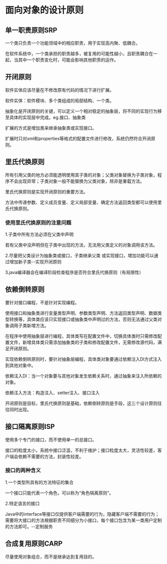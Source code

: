 # 面向对象的设计原则

## 单一职责原则SRP

一个类只负责一个功能领域中的相应职责，用于实现高内聚、低耦合。

在软件系统中，一个类承担的职责越多，被复用的可能性越小，且职责耦合在一起，当其中一个职责变化时，可能会影响其他职责的运作。

## 开闭原则

软件实体应该尽量在不修改原有代码的情况下进行扩展。

软件实体：软件模块、多个类组成的局部结构、一个类。

抽象化是开闭原则的关键，可以定义一个相对稳定的抽象层，将不同的实现行为移至具体的实现层中完成。eg.接口、抽象类

扩展的方式是增加类来继承抽象类或实现接口。

扩展时只对xml和properties等格式的配置文件进行修改，系统仍然符合开闭原则。

## 里氏代换原则

所有引用父类的地方必须能透明使用其子类的对象；父类对象替换为子类对象，程序不会出现异常；子类对象一般不能替换为父类对象，除非是重载方法。

里氏代换原则是实现开闭原则的重要方法。

方法中传递参数、定义成员变量、定义局部变量、确定方法返回类型都可以使用里氏代换原则。

### 使用里氏代换原则的注意问题

1.子类中所有方法必须在父类中声明

若有父类中没声明但在子类中出现的方法，无法用父类定义的对象调用该方法。

2.尽量把父类设计为抽象类或接口，子类继承父类 或实现接口，增加功能可以通过增加新子类--实现开闭原则

3.java编译器会在编译阶段检查程序是否符合里氏代换原则（有局限性）

## 依赖倒转原则

要针对接口编程，不是针对实现编程。

使用接口和抽象类进行变量类型声明、参数类型声明、方法返回类型声明、数据类型转换等，具体类应该只实现接口或抽象类中声明过的方法，否则无法通过父类对象调用子类新增方法。

在程序中使用抽象层进行编程，具体类写在配置文件中，切换具体类时只需修改配置文件，新增具体类只需添加抽象类的子类和修改配置文件，无需修改源代码，满足开闭原则。

实现依赖倒转原则时，要针对抽象层编程，具体类对象要通过依赖注入DI方式注入到其他对象中。

依赖注入DI：当一个对象要与其他对象发生依赖关系时，通过抽象来注入所依赖的对象。

依赖注入方法：构造注入、setter注入、接口注入

开闭原则是目标，里氏代换原则是基础，依赖倒转原则是手段，这三个设计原则往往同时出现。

## 接口隔离原则ISP

使用多个专门的接口，而不使用单一的总接口。

接口的粒度太小，系统中接口泛滥，不利于维护；接口粒度太大，灵活性较差，客户端会依赖不需要的方法，封装性较差。

### 接口的两种含义

1.一个类型所具有的方法特征的集合

一个接口只能代表一个角色，可以称为“角色隔离原则”。

2.特定语言的接口

Java中的interface等接口仅提供客户端需要的行为，隐藏客户端不需要的行为；需要将大接口的方法根据职责不同细分为小接口，每个接口包含为某一类用户定制的方法即可。--定制服务

## 合成复用原则CARP

尽量使用对象组合，而不是继承达到复用目的。



